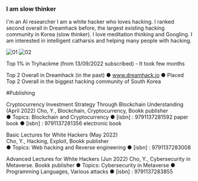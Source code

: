 ### I am slow thinker 

I'm an AI researcher 
I am a white hacker who loves hacking. I ranked second overall in Dreamhack before, the largest existing hacking community in Korea (slow thinker). 
I love meditation thinking and Googling.
I am interested in intelligent catharsis and helping many people with hacking.

![01](https://github.com/hero-rq/hero-rq/assets/80503808/800c9c8e-a8b6-4dcb-b938-7284f67504ee)
![02](https://github.com/hero-rq/hero-rq/assets/80503808/ed61176c-9348-4346-b99b-d80550932759)


Top 1% in Tryhackme  (from 13/09/2022 subscribed) - It took few months


Top 2 Overall in Dreamhack (in the past) 
● www.dreamhack.io
● Placed Top 2 Overall in the biggest hacking community of South Korea

#Publishing

Cryptocurrency Investment Strategy Through Blockchain Understanding (April 2022)
Cho, Y., Blockchain, Cryptocurrency, Bookk publisher    
● Topics: Blockchain and Cryptocurrency
● [isbn] : 9791137281592  paper book
● [isbn] : 9791137281356  electronic book


Basic Lectures for White Hackers (May 2022)  
Cho, Y., Hacking, Exploit, Bookk publisher    
● Topics: Web hacking and Reverse engineering 
● [isbn] : 9791137283008  


Advanced Lectures for White Hackers (Jun 2022)
Cho, Y., Cybersecurity in Metaverse. Bookk publisher
● Topics: Cybersecurity in Metaverse
● Programming Languages, Various attacks
● [isbn] : 9791137283855


<!--
**hero-rq/hero-rq** is a ✨ _special_ ✨ repository because its `README.md` (this file) appears on your GitHub profile.
